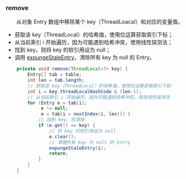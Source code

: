 ### remove
　　从对象 Entry 数组中移除某个 key（ThreadLoacal）和对应的变量值。

- 获取该 key（ThreadLocal）的哈希值，使用位运算获取索引下标；
- 从当前索引 i 开始遍历，因为可能遇到哈希冲突，使用线性探测法；
- 找到 key，则将 key 的软引用设为 null；
- 调用 [expungeStaleEntry]()，清除所有 key 为 null 的 Entry。

```java
    private void remove(ThreadLocal<?> key) {
        Entry[] tab = table;
        int len = tab.length;
        // 获取该 key（ThreadLocal）的哈希值，使用位运算获取索引下标
        int i = key.threadLocalHashCode & (len-1);
        // 从当前索引 i 开始遍历，因为可能遇到哈希冲突，使用线性探测法
        for (Entry e = tab[i];
             e != null;
             e = tab[i = nextIndex(i, len)]) {
            // 找到 key，则清除
            if (e.get() == key) {
                // 将 key 的软引用设为 null
                e.clear();
                // 清理所有 key 为 null 的 Entry
                expungeStaleEntry(i);
                return;
            }
        }
    }
```